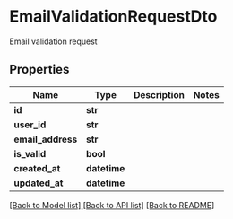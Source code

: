 # EmailValidationRequestDto

Email validation request
## Properties
Name | Type | Description | Notes
------------ | ------------- | ------------- | -------------
**id** | **str** |  | 
**user_id** | **str** |  | 
**email_address** | **str** |  | 
**is_valid** | **bool** |  | 
**created_at** | **datetime** |  | 
**updated_at** | **datetime** |  | 

[[Back to Model list]](../README#documentation-for-models) [[Back to API list]](../README#documentation-for-api-endpoints) [[Back to README]](../README)


